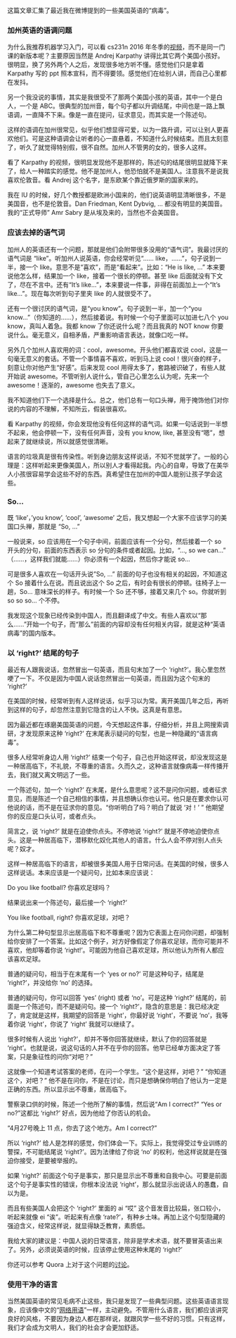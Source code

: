 这篇文章汇集了最近我在微博提到的一些美国英语的“病毒”。

### 加州英语的语调问题

为什么我推荐机器学习入门，可以看 cs231n 2016 年冬季的[视频](https://www.youtube.com/watch?v=i94OvYb6noo)，而不是同一门课的新版本呢？主要原因当然是 Andrej Karpathy 讲得比其它两个美国小孩好。很明显，换了另外两个人之后，发现很多地方听不懂。感觉他们只是拿着 Karpathy 写的 ppt 照本宣科，而不得要领。感觉他们在给别人讲，而自己心里都在发抖。

另一个我没说的事情，其实是我很受不了那两个美国小孩的英语，其中一个是白人，一个是 ABC。很典型的加州音，每个句子都以升调结尾，中间也是一路上飘语调，一直降不下来。像是一直在提问，征求意见，而其实是一个陈述句。

这样的语调在加州很常见，似乎他们想显得可爱，以为一路升调，可以让别人更喜欢他们。可是这种语调会让听者的心一直悬着，不知道什么时候结束。而且太刻意了，听久了就觉得特别假，很不自然。加州人不管男的女的，很多人这样。

看了 Karpathy 的视频，很明显发现他不是那样的，陈述句的结尾很明显就降下来了，给人一种踏实的感觉。他不是加州人，他恐怕就不是美国人。注意我不是说我喜欢伦敦音。看 Andrej 这个名字，是东欧某个靠近俄罗斯的国家来的。

我在 IU 的时候，好几个教授都是欧洲小国来的，他们说英语明显清晰很多，不是美国音，也不是伦敦音。Dan Friedman, Kent Dybvig, … 都没有明显的美国音。我的“正式导师” Amr Sabry 是从埃及来的，当然也不会美国音。

### 应该去掉的语气词

加州人的英语还有一个问题，那就是他们会附带很多没用的“语气词”。我最讨厌的语气词是 “like”。听加州人说英语，你会经常听见“…… like，……”，句子说到一半，接一个 like。意思不是“喜欢”，而是“看起来”。比如：“He is like, …” 本来要说他怎么样，结果加一个 like，接着一个很长的停顿。甚至 like 后面就没有下文了，尽在不言中。还有“It’s like…”，本来要说一件事，非得在前面加上一个“It’s like…”。现在每次听到句子里夹 like 的人就很受不了。

还有一个很讨厌的语气词，是“you know”。句子说到一半，加一个“you know…”（你知道的……），然后接着说。有时候一个句子里面可以加进七八个 you know，真叫人着急。我都 know 了你还说什么呢？而且我真的 NOT know 你要说什么。毫无意义，自相矛盾，严重影响语言表达，就像口吃一样。

另外几个加州人喜欢用的词：cool，awesome。开头他们都喜欢说 cool，这是一句毫无意义的套话。不管一个事情喜不喜欢，听到马上说 cool！很兴奋的样子，刻意让你对他产生“好感”。后来发现 cool 用得太多了，套路被识破了，有些人就开始说 awesome。不管听别人说什么，管自己心里怎么认为呢，先来一个 awesome！逐渐的，awesome 也失去了意义。

我不知道他们下一个选择是什么。总之，他们总有一句口头禅，用于掩饰他们对你说的内容的不理解，不知所云，假装很喜欢。

看 Karpathy 的视频，你会发现他没有任何这样的语气词。如果一句话说到一半想不起来，他会停顿一下，没有任何声音，没有 you know, like, 甚至没有“嗯”，想起来了就继续说，所以就感觉很清晰。

语言的垃圾真是很有传染性。听到身边朋友这样说话，不知不觉就学了。一般的心理是：这样听起来更像美国人，所以别人才看得起我。内心的自卑，导致了在美华人小孩很容易学会这些不好的东西。真希望住在加州的中国人能别让孩子学会这些。

### So…

既 ‘like’，’you know’, ‘cool’, ‘awesome’ 之后，我又想起一个大家不应该学习的美国口头禅，那就是 “So, …”

一般说来，so 应该用在一个句子中间，前面应该有一个分句，然后接着一个 so 开头的分句，前面的东西表示 so 分句的条件或者起因。比如，“…, so we can…” （……，这样我们就能……）你必须有一个起因，然后你才能说 so…

可是很多人喜欢在一句话开头说”So, …” 前面的句子也没有相关的起因，不知道这个 So 接着什么在说。而且说出这个 So 之后，有时会有很长的停顿。往椅子上一趟，So… 意味深长的样子。有时候一个 So 还不够，接着又来几个 so。你就听到 so so so… 个不停。

我发现这个现象已经传染到中国人，而且翻译成了中文。有些人喜欢以“那么……”开始一个句子，而“那么”前面的内容却没有任何相关内容，就是这种“英语病毒”的国内版本。

### 以 ‘right?’ 结尾的句子

最近有人跟我说话，忽然冒出一句英语，而且句末加了一个 ‘right?’。我心里忽然哽了一下。不仅是因为中国人说话忽然冒出一句英语，而且因为这个句末的 ‘right?’

在美国的时候，经常听到有人这样说话，似乎习以为常。离开美国几年之后，再听到这样的句子，却忽然注意到它隐含的让人不快。这真是有意思。

因为最近都在琢磨美国英语的问题，今天想起这件事，仔细分析，并且上网搜索调研，才发现原来这种 ‘right?’ 在末尾表示疑问的句型，也是一种隐藏的“语言病毒”。

很多人经常听身边人用 ‘right?’ 结束一个句子，自己也开始这样说，却没发现这是一种居高临下，不礼貌，不尊重的语言。久而久之，这种语言就像病毒一样传播开去，我们就又离文明远了一些。

一个陈述句，加一个 ‘right?’ 在末尾，是什么意思呢？这不是问你问题，或者征求意见，而是陈述一个自己相信的事情，并且想确认你也认可。他只是在要求你认可他说的话，而不是在征求你的意见。“你听明白了吗？明白了就说 ‘对！’ ” 他期望你的反应是口头认可，或者点头。

简言之，说 ‘right?’ 就是在迫使你点头。不停地说 ‘right?’ 就是不停地迫使你点头。这是一种居高临下，潜移默化奴化其他人的语言。什么人会不停对别人点头呢？奴才。

这样一种居高临下的语言，却被很多美国人用于日常问话。在美国的时候，很多人这样说话。本来应该是一个疑问句，比如本来应该说：

Do you like football? 你喜欢足球吗？

结果说出来一个陈述句，最后接一个 ‘right?’

You like football, right? 你喜欢足球，对吧？

为什么第二种句型显示出居高临下和不尊重呢？因为它表面上在问你问题，却强制给你安排了一个答案。比如这个例子，对方好像假定了你喜欢足球，而你可能并不喜欢，他却等着你说 ‘right!’。可能因为他自己喜欢足球，所以他认为所有人都应该喜欢足球。

普通的疑问句，相当于在末尾有一个 ‘yes or no?’ 可是这种句子，结尾是 ‘right?’，并没给你 ‘no’ 的选择。

普通的疑问句，你可以回答 ‘yes’ (right) 或者 ‘no’。可是这种 ‘right?’ 结尾的，前面是一个陈述句，而不是疑问句。接一个 ‘right?’，隐含的意思是：我已经决定了，肯定就是这样，我期望的回答是 ‘right’，你最好说 ‘right’，不要说 ‘no’，我等着你说 ‘right’，你说了 ‘right’ 我就可以继续了。

很多时候有人说出 ‘right?’，却并不等你回答就继续，默认了你的回答就是 ‘right’。也就是说，说这句话的人并不在乎你的回答。他早已经单方面决定了答案，只是象征性的问你“对吧？”

这就像一个知道考试答案的老师，在问一个学生。“这个是这样，对吧？” “你知道这个，对吧？” 他不是在问你，不是在讨论，而只是想确保你明白了他认为一定是正确的东西。所以显示出不尊重，居高临下。

警察录口供的时候，陈述一个他所了解的事情，然后说“Am I correct?” “Yes or no?”这都比 ‘right?’ 好点，因为他给了你否认的机会。

“4月27号晚上 11 点，你去了这个地方。Am I correct?”

所以 ‘right?’ 给人是怎样的感觉，你们体会一下。实际上，我觉得受过专业训练的警探，不可能结尾说 ‘right?’。因为法律给了你说 ‘no’ 的权利，他这样说就是在强迫你接受，是要被举报的。

如果 ‘right?’ 前面这个句子是事实，那只是显示出不尊重和自我中心。可要是前面这个句子是事实性的错误，你根本没法说 ‘right’，那么就显示出说话人的愚蠢，自以为是。

而且有些美国人会把这个 ‘right?’ 里面的 ai “哎” 这个音发音比较扁，张口较小，听起来就像 ei “诶”。听起来有点像 ‘rate?’，有种乡土味。再加上这个句型隐藏的强迫含义，经常这样说，就显得缺乏教育，素质低。

我给大家的建议是：中国人说的日常语言，除非是学术术语，就不要冒英语出来了。另外，必须说英语的时候，应该停止使用这种末尾的 ‘right?’

你还可以参考 Quora 上对于这个问题的[讨论](https://www.quora.com/Why-do-people-end-a-sentence-with-the-word-right)。

### 使用干净的语言

当然美国英语的常见毛病不止这些，我只是发现了一些典型问题。这些英语语言现象，应该像中文的“[网络用语](http://www.yinwang.org/blog-cn/2017/11/05/words)”一样，主动避免。不管用什么语言，我们都应该讲究良好的风格，不要因为身边人都在那样说，就跟风学一些不好的习惯。只有这样，我们才会成为文明人，我们的社会才会更加舒适。
